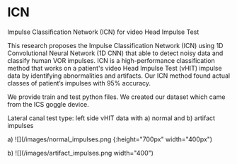 # ICN
Impulse Classification Network (ICN) for video Head Impulse Test

This research proposes the Impulse Classification Network (ICN) using 1D Convolutional Neural Network (1D CNN) that able to detect noisy data and classify human VOR impulses. ICN is a high-performance classification method that works on a patient's video Head Impulse Test (vHIT) impulse data by identifying abnormalities and artifacts. Our ICN method found actual classes of patient’s impulses with 95% accuracy. 


We provide train and test python files. We created our dataset which came from the ICS goggle device.


Lateral canal test type: left side vHIT data with a) normal and b) artifact impulses

a)
![](/images/normal_impulses.png {:height="700px" width="400px")

b)
![](/images/artifact_impulses.png width="400") 
